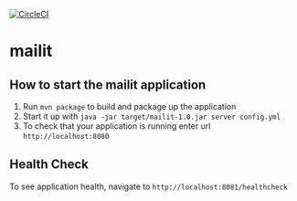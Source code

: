 [![CircleCI](https://circleci.com/gh/travismcchesney/mail-it.svg?style=shield)](https://circleci.com/gh/travismcchesney/mail-it)

# mailit

How to start the mailit application
---

1. Run `mvn package` to build and package up the application
1. Start it up with `java -jar target/mailit-1.0.jar server config.yml`
1. To check that your application is running enter url `http://localhost:8080`

Health Check
---

To see application health, navigate to `http://localhost:8081/healthcheck`
